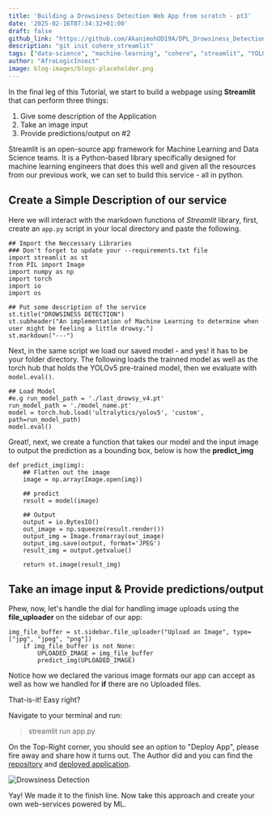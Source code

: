 ```yaml
---
title: 'Building a Drowsiness Detection Web App from scratch - pt3'
date: '2025-02-16T07:34:32+01:00'
draft: false
github_link: "https://github.com/AkanimohOD19A/DPL_Drowsiness_Detection"
description: "git init cohere_streamlit"
tags: ["data-science", "machine-learning", "cohere", "streamlit", "YOLOv6", "tutorial", "lifecycle"]
author: "AfroLogicInsect"
image: blog-images/blogs-placeholder.png
---
```


In the final leg of this Tutorial, we start to build a webpage using __Streamlit__ that can perform three things:
1. Give some description of the Application
2. Take an image input
3. Provide predictions/output on #2

Streamlit is an open-source app framework for Machine Learning and Data Science teams. It is a Python-based library specifically designed for machine learning engineers that does this well and given all the resources from our previous work, we can set to build this service - all in python.

## Create a Simple Description of our service
Here we will interact with the markdown functions of _Streamlit_ library, first, create an `app.py` script in your local directory and paste the following.
```
## Import the Neccessary Libraries
### Don't forget to update your --requirements.txt file
import streamlit as st
from PIL import Image
import numpy as np
import torch
import io
import os

## Put some description of the service
st.title("DROWSINESS DETECTION")
st.subheader("An implementation of Machine Learning to determine when user might be feeling a little drowsy.")
st.markdown("---")
```

Next, in the same script we load our saved model - and yes! it has to be your folder directory. The following loads the trainned model as well as the torch hub that holds the YOLOv5 pre-trained model, then we evaluate with `model.eval()`.

```
## Load Model
#e.g run_model_path = './last_drowsy_v4.pt'
run_model_path = './model_name.pt'
model = torch.hub.load('ultralytics/yolov5', 'custom', path=run_model_path)
model.eval()
```

Great!, next, we create a function that takes our model and the input image to output the prediction as a bounding box, below is how the __predict_img__

```
def predict_img(img):
    ## Flatten out the image
    image = np.array(Image.open(img))
    
    ## predict
    result = model(image)

    ## Output
    output = io.BytesIO()
    out_image = np.squeeze(result.render())
    output_img = Image.fromarray(out_image)
    output_img.save(output, format='JPEG')
    result_img = output.getvalue()

    return st.image(result_img)
```
## Take an image input & Provide predictions/output
Phew, now, let's handle the dial for handling image uploads using the __file_uploader__ on the sidebar of our app:
```
img_file_buffer = st.sidebar.file_uploader("Upload an Image", type=["jpg", "jpeg", "png"])
    if img_file_buffer is not None:
        UPLOADED_IMAGE = img_file_buffer
        predict_img(UPLOADED_IMAGE)
```
Notice how we declared the various image formats our app can accept as well as how we handled for __if__ there are no Uploaded files.

That-is-it! Easy right?

Navigate to your terminal and run:
> streamlit run app.py

On the Top-Right corner, you should see an option to "Deploy App", please fire away and share how it turns out. The Author did and you can find the [repository](https://github.com/AkanimohOD19A/DPL_Drowsiness_Detection) and [deployed application](https://drowsiness-detection.streamlit.app/).

![Drowsiness Detection](https://dev-to-uploads.s3.amazonaws.com/uploads/articles/mdcplttit6ks4g84xa4t.png)

Yay! We made it to the finish line. Now take this approach and create your own web-services powered by ML.